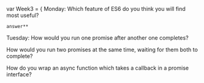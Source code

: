   var Week3 = {
Monday:
 Which feature of ES6 do you think you will find most useful?

	answer**

Tuesday: 
How would you run one promise after another one completes?

How would you run two promises at the same time, waiting for them both to complete?

How do you wrap an async function which takes a callback in a promise interface?